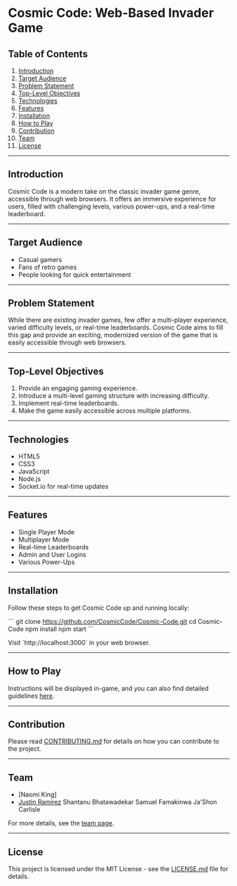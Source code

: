 # Cosmic Code: Web-Based Invader Game

## Table of Contents
1. [Introduction](#introduction)
2. [Target Audience](#target-audience)
3. [Problem Statement](#problem-statement)
4. [Top-Level Objectives](#top-level-objectives)
5. [Technologies](#technologies)
6. [Features](#features)
7. [Installation](#installation)
8. [How to Play](#how-to-play)
9. [Contribution](#contribution)
10. [Team](#team)
11. [License](#license)

---

## Introduction
Cosmic Code is a modern take on the classic invader game genre, accessible through web browsers. It offers an immersive experience for users, filled with challenging levels, various power-ups, and a real-time leaderboard.

---

## Target Audience
- Casual gamers
- Fans of retro games
- People looking for quick entertainment

---

## Problem Statement
While there are existing invader games, few offer a multi-player experience, varied difficulty levels, or real-time leaderboards. Cosmic Code aims to fill this gap and provide an exciting, modernized version of the game that is easily accessible through web browsers.

---

## Top-Level Objectives
1. Provide an engaging gaming experience.
2. Introduce a multi-level gaming structure with increasing difficulty.
3. Implement real-time leaderboards.
4. Make the game easily accessible across multiple platforms.

---

## Technologies
- HTML5
- CSS3
- JavaScript
- Node.js
- Socket.io for real-time updates

---

## Features
- Single Player Mode
- Multiplayer Mode
- Real-time Leaderboards
- Admin and User Logins
- Various Power-Ups

---

## Installation
Follow these steps to get Cosmic Code up and running locally:

\`\`\`
git clone https://github.com/CosmicCode/Cosmic-Code.git
cd Cosmic-Code
npm install
npm start
\`\`\`

Visit \`http://localhost:3000\` in your web browser.

---

## How to Play
Instructions will be displayed in-game, and you can also find detailed guidelines [here](INSTRUCTION.md).

---

## Contribution
Please read [CONTRIBUTING.md](CONTRIBUTING.md) for details on how you can contribute to the project.

---

## Team
- [Naomi King]
- [Justin Ramirez](https://github.com/ramirez-justin)
Shantanu Bhatawadekar
Samuel Famakinwa
Ja'Shon Carlisle

For more details, see the [team page](TEAM.md).

---

## License
This project is licensed under the MIT License - see the [LICENSE.md](LICENSE.md) file for details.
